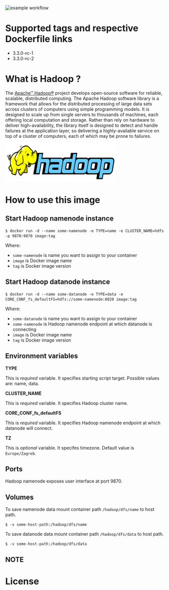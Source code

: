![example workflow](https://github.com/dalmatialab/hadoop/actions/workflows/main.yml/badge.svg) 


# Supported tags and respective Dockerfile links

 - 3.3.0-rc-1
 - 3.3.0-rc-2

# What is Hadoop ? 

The [Apache™ Hadoop®](https://hadoop.apache.org/) project develops open-source software for reliable, scalable, distributed computing. The Apache Hadoop software library is a framework that allows for the distributed processing of large data sets across clusters of computers using simple programming models. It is designed to scale up from single servers to thousands of machines, each offering local computation and storage. Rather than rely on hardware to deliver high-availability, the library itself is designed to detect and handle failures at the application layer, so delivering a highly-available service on top of a cluster of computers, each of which may be prone to failures.

<img src="https://github.com/dalmatialab/hadoop/blob/6538eb1e6e25a8aecf7accdaa0c5fc2584d88b87/logo.png?raw=true" width="350" height="120">

# How to use this image

## Start Hadoop namenode instance

    $ docker run -d --name some-namenode -e TYPE=name -e CLUSTER_NAME=hdfs -p 9870:9870 image:tag

Where:

 - `some-namenode` is name you want to assign to your container
 - `image` is Docker image name
 - `tag` is Docker image version

## Start Hadoop datanode instance

    $ docker run -d --name some-datanode -e TYPE=data -e CORE_CONF_fs_defaultFS=hdfs://some-namenode:8020 image:tag

Where:

 - `some-datanode` is name you want to assign to your container
 - `some-namenode` is Hadoop namenode endpoint at which datanode is connecting
 - `image` is Docker image name
 - `tag` is Docker image version

## Environment variables

**TYPE**

This is *required* variable. It specifies starting script target. Possible values are: name, data.

**CLUSTER_NAME**

This is *required* variable. It specifies Hadoop cluster name.

**CORE_CONF_fs_defaultFS**

This is *required* variable. It specifies Hadoop namenode endpoint at which datanode will connect.

**TZ**

This is *optional* variable. It specifes timezone. Default value is `Europe/Zagreb`.

## Ports

Hadoop namenode exposes user interface at port 9870.

## Volumes

To save namenode data mount container path `/hadoop/dfs/name` to host path.  

    $ -v some-host-path:/hadoop/dfs/name  

To save datanode data mount container path `/hadoop/dfs/data` to host path.
    
    $ -v some-host-path:/hadoop/dfs/data

## NOTE


# License

